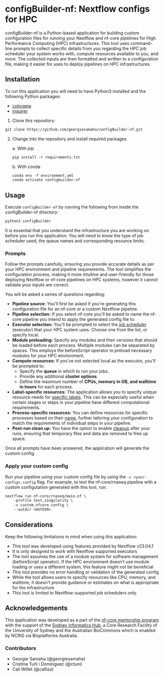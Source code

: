 # configBuilder-nf: Nextflow configs for HPC

configBuilder-nf is a Python-based application for building custom configuration files for running your Nextflow and nf-core pipelines for High Performance Computing (HPC) infrastructures. This tool uses command-line prompts to collect specific details from you regarding the HPC job scheduler your system works with, compute resources available to you, and more. The collected inputs are then formatted and written to a configuration file, making it easier for uses to deploy pipelines on HPC infrastructures.

## Installation 

To run this application you will need to have Python3 installed and the following Python packages: 

* [colorama](https://pypi.org/project/colorama/)
* [inquirer](https://pypi.org/project/inquirer/)

1. Clone this repository:
```default
git clone https://github.com/georgiesamaha/configBuilder-nf.git
```

2. Change into the repository and install required packages

   a. With pip

   ```default
   pip install -r requirements.txt 
   ```

   b. With conda

   ```default
   conda env -f environment.yml
   conda activate configbuilder-nf
   ```
   
## Usage 

Execute `configBuilder-nf` by running the following from inside the configBuilder-nf directory: 

```default
python3 configBuilder
```

It is essential that you understand the infrastructure you are working on before you run this application. You will need to know the type of job scheduler used, the queue names and corresponding resource limits.  

### Prompts 

Follow the prompts carefully, ensuring you provide accurate details as per your HPC environment and pipeline requirements. The tool simplifies the configuration process, making it more intuitive and user-friendly for those deploying Nextflow or nf-core pipelines on HPC systems, however it cannot validate your inputs are correct.

You will be asked a series of questions regarding: 

* **Pipeline source:** You'll first be asked if you're generating this configuration file for an nf-core or a custom Nextflow pipeline. 
* **Pipeline selection:** If you select nf-core you'll be asked to name the nf-core pipeline you intend to apply the generated config file to. 
* **Executor selection:** You'll be prompted to select the [job scheduler](https://www.nextflow.io/docs/latest/executor.html#executors) (executor) that your HPC system uses. Choose one from the list, or specify local.
* **Module preloading:** Specify any modules and their versions that should be loaded before each process. Multiple modules can be separated by spaces. This employs the beforeScript operator to preload necessary modules for your HPC environment.
* **Compute resources:** If you've not selected local as the executor, you'll be prompted to:
    * Specify the **queue** in which to run your jobs.
    * Provide any additional **cluster options**. 
    * Define the maximum number of **CPUs, memory in GB, and walltime in hours** for each process.
* **Label-specific resources:** The application allows you to specify unique resource needs for [specific labels](https://www.nextflow.io/docs/latest/config.html?highlight=withname#process-selectors). This can be especially useful when certain stages or steps in your pipeline have different computational requirements.
* **Process-specific resources:** You can define resources for specific processes based on their [name](https://www.nextflow.io/docs/latest/config.html?highlight=withname#process-selectors), further tailoring your configuration to match the requirements of individual steps in your pipeline.
* **Post-run clean up:** You have the option to enable [cleanup](https://www.nextflow.io/docs/latest/config.html?highlight=cleanup#miscellaneous) after your runs, ensuring that temporary files and data are removed to free up space.

Once all prompts have been answered, the application will generate the custom config. 

### Apply your custom config

Run your pipeline using your custom config file by using the `-c <your-config>.config` flag. For example, to test the nf-core/rnaseq pipeline with a custom configutation generated with this tool, run: 

```default
nextflow run nf-core/rnaseq/main.nf \
    -profile test,singularity \
    -c custom_nfcore.config \
    --outdir <OUTDIR>
```

## Considerations

Keep the following limitations in mind when using this application: 

* This tool was developed using features provided by Nextflow v23.04.1
* It is only designed to work with Nextflow supported executors 
* The tool assumes the use of a module system for software management (beforeScript operator). If the HPC environment doesn't use module loading or uses a different system, this feature might not be beneficial
* This tool provides no error handling or validation of the generated config 
* While the tool allows users to specify resources like CPU, memory, and walltime, it doesn't provide guidance or estimates on what is appropriate for the infrastructure
* This tool is limited to Nextflow-supported job schedulers only. 

## Acknowledgements 

This application was developed as a part of the [nf-core mentorship program](https://nf-co.re/mentorships) with the support of the [Sydney Informatics Hub](https://github.com/Sydney-Informatics-Hub), a Core Research Facility of the University of Sydney and the Australian BioCommons which is enabled by NCRIS via Bioplatforms Australia. 

### Contributors

* Georgie Samaha (@georgiesamaha)
* Cristina Tuñí i Domínguez (@ctuni)
* Cali Willet (@calliza)
